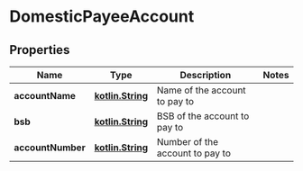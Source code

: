 # DomesticPayeeAccount

## Properties
Name | Type | Description | Notes
------------ | ------------- | ------------- | -------------
**accountName** | [**kotlin.String**](.md) | Name of the account to pay to | 
**bsb** | [**kotlin.String**](.md) | BSB of the account to pay to | 
**accountNumber** | [**kotlin.String**](.md) | Number of the account to pay to | 
